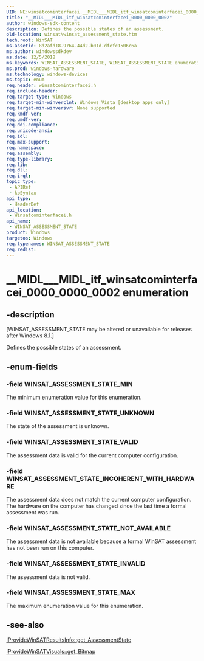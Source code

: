 ```yaml
---
UID: NE:winsatcominterfacei.__MIDL___MIDL_itf_winsatcominterfacei_0000_0000_0002
title: "__MIDL___MIDL_itf_winsatcominterfacei_0000_0000_0002"
author: windows-sdk-content
description: Defines the possible states of an assessment.
old-location: winsat\winsat_assessment_state.htm
tech.root: WinSAT
ms.assetid: 8d2afd18-9764-44d2-b01d-dfefc1506c6a
ms.author: windowssdkdev
ms.date: 12/5/2018
ms.keywords: WINSAT_ASSESSMENT_STATE, WINSAT_ASSESSMENT_STATE enumeration [WinSAT], WINSAT_ASSESSMENT_STATE_INCOHERENT_WITH_HARDWARE, WINSAT_ASSESSMENT_STATE_INVALID, WINSAT_ASSESSMENT_STATE_MAX, WINSAT_ASSESSMENT_STATE_MIN, WINSAT_ASSESSMENT_STATE_NOT_AVAILABLE, WINSAT_ASSESSMENT_STATE_UNKNOWN, WINSAT_ASSESSMENT_STATE_VALID, __MIDL___MIDL_itf_winsatcominterfacei_0000_0000_0002, winsat.winsat_assessment_state, winsatcominterfacei/WINSAT_ASSESSMENT_STATE, winsatcominterfacei/WINSAT_ASSESSMENT_STATE_INCOHERENT_WITH_HARDWARE, winsatcominterfacei/WINSAT_ASSESSMENT_STATE_INVALID, winsatcominterfacei/WINSAT_ASSESSMENT_STATE_MAX, winsatcominterfacei/WINSAT_ASSESSMENT_STATE_MIN, winsatcominterfacei/WINSAT_ASSESSMENT_STATE_NOT_AVAILABLE, winsatcominterfacei/WINSAT_ASSESSMENT_STATE_UNKNOWN, winsatcominterfacei/WINSAT_ASSESSMENT_STATE_VALID
ms.prod: windows-hardware
ms.technology: windows-devices
ms.topic: enum
req.header: winsatcominterfacei.h
req.include-header: 
req.target-type: Windows
req.target-min-winverclnt: Windows Vista [desktop apps only]
req.target-min-winversvr: None supported
req.kmdf-ver: 
req.umdf-ver: 
req.ddi-compliance: 
req.unicode-ansi: 
req.idl: 
req.max-support: 
req.namespace: 
req.assembly: 
req.type-library: 
req.lib: 
req.dll: 
req.irql: 
topic_type:
 - APIRef
 - kbSyntax
api_type:
 - HeaderDef
api_location:
 - Winsatcominterfacei.h
api_name:
 - WINSAT_ASSESSMENT_STATE
product: Windows
targetos: Windows
req.typenames: WINSAT_ASSESSMENT_STATE
req.redist: 
---
```


# __MIDL___MIDL_itf_winsatcominterfacei_0000_0000_0002 enumeration


## -description


<p class="CCE_Message">[WINSAT_ASSESSMENT_STATE may be altered or unavailable for releases after Windows 8.1.]

Defines the possible states of an assessment.


## -enum-fields




### -field WINSAT_ASSESSMENT_STATE_MIN

The minimum enumeration value for this enumeration.


### -field WINSAT_ASSESSMENT_STATE_UNKNOWN

The state of the assessment is unknown.


### -field WINSAT_ASSESSMENT_STATE_VALID

The assessment data is valid for the current computer configuration.


### -field WINSAT_ASSESSMENT_STATE_INCOHERENT_WITH_HARDWARE

The assessment data does not match the current computer configuration. The hardware on the computer has changed since the last time a formal assessment was run.


### -field WINSAT_ASSESSMENT_STATE_NOT_AVAILABLE

The assessment data is not available because a formal WinSAT assessment has not been run on this computer.


### -field WINSAT_ASSESSMENT_STATE_INVALID

The assessment data is not valid.


### -field WINSAT_ASSESSMENT_STATE_MAX

The maximum enumeration value for this enumeration.


## -see-also




<a href="https://msdn.microsoft.com/57a373f9-47b0-48cc-8517-cba87367c64e">IProvideWinSATResultsInfo::get_AssessmentState</a>



<a href="https://msdn.microsoft.com/90188fb1-3125-459e-a475-5042c2ee0a5c">IProvideWinSATVisuals::get_Bitmap</a>
 

 

